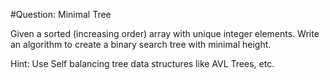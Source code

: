 #Question: Minimal Tree

Given a sorted (increasing order) array with unique integer elements. Write an algorithm to create a binary search tree with minimal height.

Hint: Use Self balancing tree data structures like AVL Trees, etc.